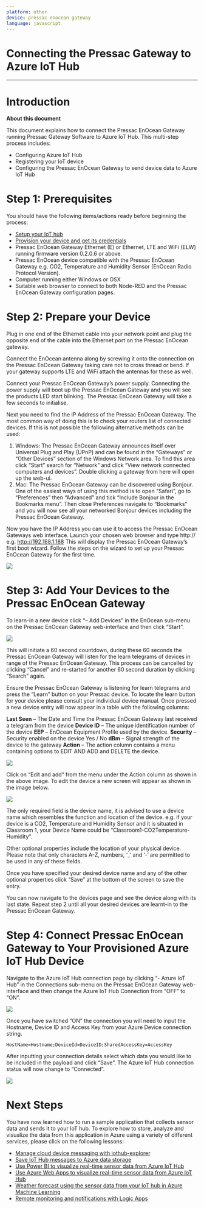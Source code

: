 ```yaml
---
platform: other
device: pressac enocean gateway
language: javascript
---
```


Connecting the Pressac Gateway to Azure IoT Hub
===
---

<a name="Introduction"></a>
# Introduction

**About this document**

This document explains how to connect the Pressac EnOcean Gateway running Pressac Gateway Software to Azure IoT Hub. This multi-step process includes: 
-   Configuring Azure IoT Hub
-   Registering your IoT device
-   Configuring the Pressac EnOcean Gateway to send device data to Azure IoT Hub 

<a name="Prerequisites"></a>
# Step 1: Prerequisites

You should have the following items/actions ready before beginning the process:

-   [Setup your IoT hub][lnk-setup-iot-hub]
-   [Provision your device and get its credentials][lnk-manage-iot-hub]
-   Pressac EnOcean Gateway Ethernet (E) or Ethernet, LTE and WiFi (ELW) running firmware   version 0.2.0.6 or above.
-   Pressac EnOcean device compatible with the Pressac EnOcean Gateway e.g. CO2, Temperature and Humidity Sensor (EnOcean Radio Protocol Version).
-   Computer running either Windows or OSX
-   Suitable web browser to connect to both Node-RED and the Pressac EnOcean Gateway configuration pages. 

<a name="PrepareDevice"></a>
# Step 2: Prepare your Device

Plug in one end of the Ethernet cable into your network point and plug the opposite end of the cable into the Ethernet port on the Pressac EnOcean gateway.

Connect the EnOcean antenna along by screwing it onto the connection on the Pressac EnOcean Gateway taking care not to cross thread or bend. If your gateway supports LTE and WiFi attach the antennas for these as well.

Connect your Pressac EnOcean Gateway’s power supply. Connecting the power supply will boot up the Pressac EnOcean Gateway and you will see the products LED start blinking. The Pressac EnOcean Gateway will take a few seconds to initialise.

Next you need to find the IP Address of the Pressac EnOcean Gateway. The most common way of doing this is to check your routers list of connected devices. If this is not possible the following alternative methods can be used: 

1. Windows: The Pressac EnOcean Gateway announces itself over Universal Plug and Play (UPnP) and can be found in the “Gateways” or “Other Devices” section of the Windows Network area. To find this area click “Start” search for “Network” and click “View network connected computers and devices”. Double clicking a gateway from here will open up the web-ui.
2. Mac: The Pressac EnOcean Gateway can be discovered using Bonjour. One of the easiest ways of using this method is to open “Safari”, go to “Preferences” then “Advanced” and tick “Include Bonjour in the Bookmarks menu”. Then close Preferences navigate to “Bookmarks” and you will now see all your networked Bonjour devices including the Pressac EnOcean Gateway. 

Now you have the IP Address you can use it to access the Pressac EnOcean Gateways web interface. Launch your chosen web browser and type http://<your-ip> e.g. http://192.168.1.188 This will display the Pressac EnOcean Gateway’s first boot wizard. Follow the steps on the wizard to set up your Pressac EnOcean Gateway for the first time. 

![](./media/pressac-enocean-gateway-azure-images/1-pressac-enocean-gateway-boot-wizard.JPG)


<a name="Build"></a>
# Step 3: Add Your Devices to the Pressac EnOcean Gateway 

To learn-in a new device click “– Add Devices” in the EnOcean sub-menu on the Pressac EnOcean Gateway web-interface and then click “Start”. 

![](./media/pressac-enocean-gateway-azure-images/2-pressac-enocean-gateway-add-device.JPG)

This will initiate a 60 second countdown, during these 60 seconds the Pressac EnOcean Gateway will listen for the learn telegrams of devices in range of the Pressac EnOcean Gateway. This process can be cancelled by clicking “Cancel” and re-started for another 60 second duration by clicking “Search” again.

Ensure the Pressac EnOcean Gateway is listening for learn telegrams and press the “Learn” button on your Pressac device. To locate the learn button for your device please consult your individual device manual. Once pressed a new device entry will now appear in a table with the following columns:

**Last Seen** – The Date and Time the Pressac EnOcean Gateway last received a telegram from the device
**Device ID** – The unique identification number of the device
**EEP** – EnOcean Equipment Profile used by the device. 
**Security** – Security enabled on the device Yes / No 
**dBm** – Signal strength of the device to the gateway 
**Action** – The action column contains a menu containing options to EDIT AND ADD and DELETE the device. 

![](./media/pressac-enocean-gateway-azure-images/3-pressac-enocean-gateway-add-device-device-edit-add.JPG)

Click on “Edit and add” from the menu under the Action column as shown in the above image. To edit the device a new screen will appear as shown in the image below. 

![](./media/pressac-enocean-gateway-azure-images/4-pressac-enocean-gateway-add-device-edit-device.JPG)

The only required field is the device name, it is advised to use a device name which resembles the function and location of the device. e.g. if your device is a CO2, Temperature and Humidity Sensor and it is situated in Classroom 1, your Device Name could be “Classroom1-CO2Temperature-Humidity”. 

Other optional properties include the location of your physical device. Please note that only characters A-Z, numbers, ‘_’ and ‘-‘ are permitted to be used in any of these fields. 

Once you have specified your desired device name and any of the other optional properties click “Save” at the bottom of the screen to save the entry. 

You can now navigate to the devices page and see the device along with its last state. Repeat step 2 until all your desired devices are learnt-in to the Pressac EnOcean Gateway. 

# Step 4: Connect Pressac EnOcean Gateway to Your Provisioned Azure IoT Hub Device 

Navigate to the Azure IoT Hub connection page by clicking “- Azure IoT Hub” in the Connections sub-menu on the Pressac EnOcean Gateway web-interface and then change the Azure IoT Hub Connection from “OFF” to “ON”.

![](./media/pressac-enocean-gateway-azure-images/5-pressac-enocean-gateway-turn-on-azure.JPG)

Once you have switched “ON” the connection you will need to input the Hostname, Device ID and Access Key from your Azure Device connection string.  

    HostName=Hostname;DeviceId=DeviceID;SharedAccessKey=AccessKey 

After inputting your connection details select which data you would like to be included in the payload and click “Save”. The Azure IoT Hub connection status will now change to “Connected”. 

![](./media/pressac-enocean-gateway-azure-images/6-pressac-enocean-gateway-azure-connected.JPG)


<a name="NextSteps"></a>
# Next Steps

You have now learned how to run a sample application that collects sensor data and sends it to your IoT hub. To explore how to store, analyze and visualize the data from this application in Azure using a variety of different services, please click on the following lessons:

-   [Manage cloud device messaging with iothub-explorer]
-   [Save IoT Hub messages to Azure data storage]
-   [Use Power BI to visualize real-time sensor data from Azure IoT Hub]
-   [Use Azure Web Apps to visualize real-time sensor data from Azure IoT Hub]
-   [Weather forecast using the sensor data from your IoT hub in Azure Machine Learning]
-   [Remote monitoring and notifications with Logic Apps]   

[Manage cloud device messaging with iothub-explorer]: https://docs.microsoft.com/en-us/azure/iot-hub/iot-hub-explorer-cloud-device-messaging
[Save IoT Hub messages to Azure data storage]: https://docs.microsoft.com/en-us/azure/iot-hub/iot-hub-store-data-in-azure-table-storage
[Use Power BI to visualize real-time sensor data from Azure IoT Hub]: https://docs.microsoft.com/en-us/azure/iot-hub/iot-hub-live-data-visualization-in-power-bi
[Use Azure Web Apps to visualize real-time sensor data from Azure IoT Hub]: https://docs.microsoft.com/en-us/azure/iot-hub/iot-hub-live-data-visualization-in-web-apps
[Weather forecast using the sensor data from your IoT hub in Azure Machine Learning]: https://docs.microsoft.com/en-us/azure/iot-hub/iot-hub-weather-forecast-machine-learning
[Remote monitoring and notifications with Logic Apps]: https://docs.microsoft.com/en-us/azure/iot-hub/iot-hub-monitoring-notifications-with-azure-logic-apps
[lnk-setup-iot-hub]: ../setup_iothub.md
[lnk-manage-iot-hub]: ../manage_iot_hub.md

